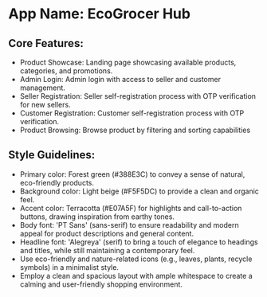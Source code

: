 # **App Name**: EcoGrocer Hub

## Core Features:

- Product Showcase: Landing page showcasing available products, categories, and promotions.
- Admin Login: Admin login with access to seller and customer management.
- Seller Registration: Seller self-registration process with OTP verification for new sellers.
- Customer Registration: Customer self-registration process with OTP verification.
- Product Browsing: Browse product by filtering and sorting capabilities

## Style Guidelines:

- Primary color: Forest green (#388E3C) to convey a sense of natural, eco-friendly products.
- Background color: Light beige (#F5F5DC) to provide a clean and organic feel.
- Accent color: Terracotta (#E07A5F) for highlights and call-to-action buttons, drawing inspiration from earthy tones.
- Body font: 'PT Sans' (sans-serif) to ensure readability and modern appeal for product descriptions and general content.
- Headline font: 'Alegreya' (serif) to bring a touch of elegance to headings and titles, while still maintaining a contemporary feel.
- Use eco-friendly and nature-related icons (e.g., leaves, plants, recycle symbols) in a minimalist style.
- Employ a clean and spacious layout with ample whitespace to create a calming and user-friendly shopping environment.
